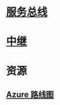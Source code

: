 # [服务总线](/azure/service-bus-messaging)
# [中继](/azure/service-bus-relay)
# 资源
## [Azure 路线图](https://azure.microsoft.com/roadmap/)
